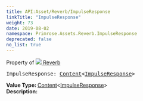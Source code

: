 ```yaml
---
title: API:Asset/Reverb/ImpulseResponse
linkTitle: "ImpulseResponse"
weight: 73
date: 2019-08-02
namespace: Primrose.Assets.Reverb.ImpulseResponse
deprecated: false
no_list: true
---
```

Property of <a href="/docs/api-reference/Class/Reverb"><img src="/icons/silk/default.png"/>&nbsp;Reverb</a>
<pre class="method-declaration">
ImpulseResponse: <a class="type" href="/docs/api-reference/Misc/Content">Content</a><<a class="type" href="/docs/api-reference/Asset/ImpulseResponse">ImpulseResponse</a>></pre>
<b>Value Type: </b>
<a class="type" href="/docs/api-reference/Misc/Content">Content</a><<a class="type" href="/docs/api-reference/Asset/ImpulseResponse">ImpulseResponse</a>>
<br/>
<b>Description: </b>